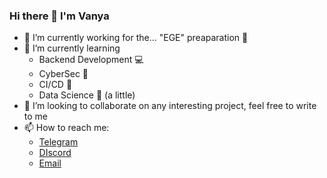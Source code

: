 ### Hi there 👋 I'm Vanya

- 🔭 I’m currently working for the... "EGE" preaparation 🥲
- 🌱 I’m currently learning
  - Backend Development 💻 
  - CyberSec 👾
  - CI/CD 🐋
  - Data Science 🤖 (a little)
- 👯 I’m looking to collaborate on any interesting project, feel free to write to me 
- 📫 How to reach me: 
  - [Telegram](https://t.me/BeaverNotACat)
  - [DIscord](https://discordapp.com/users/354177140087980042)
  - [Email](mailto:beavernotacat@gmail.com)
